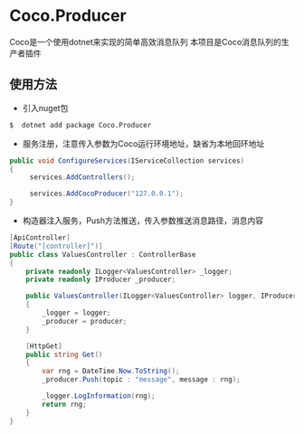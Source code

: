 # Coco.Producer

Coco是一个使用dotnet来实现的简单高效消息队列
本项目是Coco消息队列的生产者插件

## 使用方法

+ 引入nuget包

```bash
$  dotnet add package Coco.Producer
```

+ 服务注册，注意传入参数为Coco运行环境地址，缺省为本地回环地址

```C#
public void ConfigureServices(IServiceCollection services)
{
     services.AddControllers();

     services.AddCocoProducer("127.0.0.1"); 
}
```

+ 构造器注入服务，Push方法推送，传入参数推送消息路径，消息内容

```C#
[ApiController]
[Route("[controller]")]
public class ValuesController : ControllerBase
{
    private readonly ILogger<ValuesController> _logger;
    private readonly IProducer _producer;

    public ValuesController(ILogger<ValuesController> logger, IProducer producer)
    {
        _logger = logger;
        _producer = producer;
    }

    [HttpGet]
    public string Get()
    {
        var rng = DateTime.Now.ToString();
        _producer.Push(topic : "message", message : rng);

        _logger.LogInformation(rng);
        return rng;
    }
}
```
